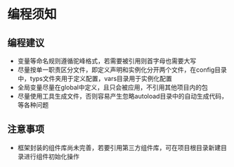 # 编程须知

## 编程建议

- 变量等命名规则遵循驼峰格式，若需要被引用则首字母也需要大写
- 尽量按单一职责区分文件，即定义声明和实例化分开两个文件，在config目录中，typs文件夹用于定义配置，vars目录用于实例化配置
- 全局变量尽量在global中定义，且只会被应用，不引用其他项目内的包
- 尽量使用工具生成文件，否则容易产生忽略autoload目录中的自动生成代码，等各种问题

## 注意事项

- 框架封装的组件库尚未完善，若要引用第三方组件库，可在项目根目录新建目录进行组件初始化操作